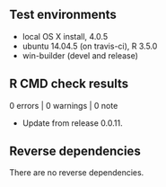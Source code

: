 ## Test environments
* local OS X install, 4.0.5
* ubuntu 14.04.5 (on travis-ci), R 3.5.0
* win-builder (devel and release)

## R CMD check results

0 errors | 0 warnings | 0 note

* Update from release 0.0.11.

## Reverse dependencies

There are no reverse dependencies.
